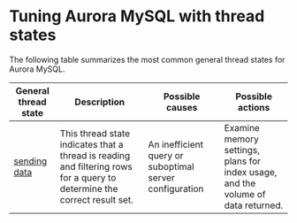 # Tuning Aurora MySQL with thread states<a name="AuroraMySQL.Managing.Tuning.thread-states"></a>

The following table summarizes the most common general thread states for Aurora MySQL\.


| General thread state | Description | Possible causes | Possible actions | 
| --- | --- | --- | --- | 
|  [sending data](ams-states.sending-data.md)  |  This thread state indicates that a thread is reading and filtering rows for a query to determine the correct result set\.  |  An inefficient query or suboptimal server configuration  |  Examine memory settings, plans for index usage, and the volume of data returned\.  | 